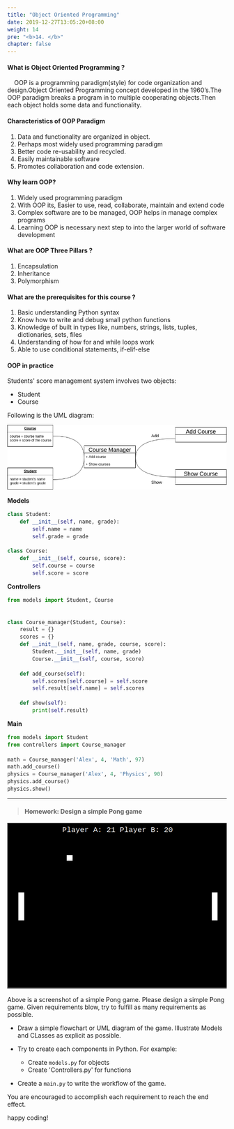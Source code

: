 ```yaml
---
title: "Object Oriented Programming"
date: 2019-12-27T13:05:20+08:00
weight: 14
pre: "<b>14. </b>"
chapter: false
---
```


#### What is Object Oriented Programming ?

&nbsp;&nbsp;&nbsp;&nbsp;OOP is a programming paradigm(style) for code organization and design.Object Oriented Programming concept developed in the 1960’s.The OOP paradigm breaks a program in to multiple cooperating objects.Then each object holds some data and functionality.

#### Characteristics of OOP Paradigm

1. Data and functionality are organized in object.
2. Perhaps most widely used programming paradigm
3. Better code re-usability and recycled.
4. Easily maintainable software
5. Promotes collaboration and code extension.

#### Why learn OOP?

1. Widely used programming paradigm
2.  With OOP its, Easier to use, read, collaborate, maintain and extend code
3. Complex software are to be managed, OOP helps in manage complex programs
4. Learning OOP is necessary next step to into the larger world of software development

#### What are OOP Three Pillars ?

1. Encapsulation
2. Inheritance
3. Polymorphism

#### What are the prerequisites for this course ?

1. Basic understanding Python syntax
2. Know how to write and debug small python functions
3. Knowledge of built in types like, numbers, strings, lists, tuples, dictionaries, sets, files
4. Understanding of how for and while loops work
5. Able to use conditional statements, if-elif-else

#### OOP in practice

Students' score management system involves two objects:

- Student
- Course

Following is the UML diagram:

![](/images/course_management_UML.png)

**Models**

```python
class Student:
	def __init__(self, name, grade):
		self.name = name
		self.grade = grade

class Course:
	def __init__(self, course, score):
		self.course = course
		self.score = score
```

**Controllers**

```python
from models import Student, Course


class Course_manager(Student, Course):
	result = {}
	scores = {}
	def __init__(self, name, grade, course, score):
		Student.__init__(self, name, grade)
		Course.__init__(self, course, score)

	def add_course(self):
		self.scores[self.course] = self.score
		self.result[self.name] = self.scores
		
	def show(self):
		print(self.result)
```

**Main**

```python
from models import Student
from controllers import Course_manager

math = Course_manager('Alex', 4, 'Math', 97)
math.add_course()
physics = Course_manager('Alex', 4, 'Physics', 90)
physics.add_course()
physics.show()
```

<hr>

> #### Homework: Design a simple Pong game

![](/images/turtle/pong.png)

Above is a screenshot of a simple Pong game. Please design a simple Pong game. Given requirements blow, try to fulfill as many requirements as possible.

- Draw a simple flowchart or UML diagram of the game. Illustrate Models and CLasses as explicit as possible.
- Try to create each components in Python. For example:

	- Create `models.py` for objects
	- Create 'Controllers.py' for functions
- Create a `main.py` to write the workflow of the game.

You are encouraged to accomplish each requirement to reach the end effect.

happy coding!